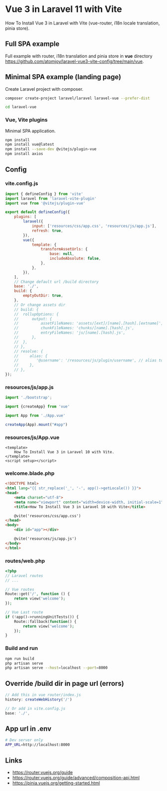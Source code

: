 # Vue 3 in Laravel 11 with Vite

How To Install Vue 3 in Laravel with Vite (vue-router, i18n locale translation, pinia store).

## Full SPA example

Full example with router, i18n translation and pinia store in **vue** directory <https://github.com/atomjoy/laravel-vue3-vite-config/tree/main/vue>.

## Minimal SPA example (landing page)

Create Laravel project with composer.

```sh
composer create-project laravel/laravel laravel-vue --prefer-dist

cd laravel-vue
```

### Vue, Vite plugins

Minimal SPA application.

```sh
npm install
npm install vue@latest
npm install --save-dev @vitejs/plugin-vue
npm install axios
```

## Config

### vite.config.js

```js
import { defineConfig } from 'vite'
import laravel from 'laravel-vite-plugin'
import vue from '@vitejs/plugin-vue'

export default defineConfig({
	plugins: [
		laravel({
			input: ['resources/css/app.css', 'resources/js/app.js'],
			refresh: true,
		}),
		vue({
			template: {
				transformAssetUrls: {
					base: null,
					includeAbsolute: false,
				},
			},
		}),
	],
	// Change default url /build directory
	base: './', 
	build: {
		emptyOutDir: true,
	},
	// Or change assets dir
	// build: {
	// 	rollupOptions: {
	// 		output: {
	// 			assetFileNames: 'assets/[ext]/[name].[hash].[extname]',
	// 			chunkFileNames: 'chunks/[name].[hash].js',
	// 			entryFileNames: 'js/[name].[hash].js',
	// 		},
	// 	},
	// },
	// resolve: {
	//     alias: {
	//        '@username': '/resources/js/plugin/username', // alias to directory
	//     },
	// },
});
```

### resources/js/app.js

```js
import './bootstrap';

import {createApp} from 'vue'

import App from './App.vue'

createApp(App).mount("#app")
```

### resources/js/App.vue

```vue
<template>
    How To Install Vue 3 in Laravel 10 with Vite.
</template>
<script setup></script>
```

### welcome.blade.php

```html
<!DOCTYPE html>
<html lang="{{ str_replace('_', '-', app()->getLocale()) }}">
<head>
    <meta charset="utf-8">
    <meta name="viewport" content="width=device-width, initial-scale=1">
    <title>How To Install Vue 3 in Laravel 10 with Vite</title>

    @vite('resources/css/app.css')
</head>
<body>
    <div id="app"></div>

    @vite('resources/js/app.js')
</body>
</html>
```

### routes/web.php

```php
<?php
// Laravel routes
// ...

// Vue routes
Route::get('/', function () {
    return view('welcome');
});

// Vue Last route
if (!app()->runningUnitTests()) {
	Route::fallback(function() {
	    return view('welcome');
	});
}
```

### Build and run

```sh
npm run build
php artisan serve
php artisan serve --host=localhost --port=8000
```

## Override /build dir in page url (errors)

```js
// Add this in vue router/index.js
history: createWebHistory('/')

// Or add in vite.config.js
base: './', 
```

## App url in .env

```sh
# Dev server only
APP_URL=http://localhost:8000
```

## Links

- <https://router.vuejs.org/guide>
- <https://router.vuejs.org/guide/advanced/composition-api.html>
- <https://pinia.vuejs.org/getting-started.html>
